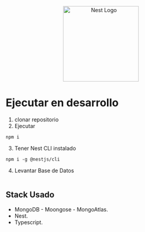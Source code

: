 <p align="center">
  <a href="http://nestjs.com/" target="blank"><img src="https://nestjs.com/img/logo-small.svg" width="200" alt="Nest Logo" /></a>
</p>

# Ejecutar en desarrollo

1. clonar repositorio
2. Ejecutar
```
npm i
```
3. Tener Nest CLI instalado
```
npm i -g @nestjs/cli
```


4. Levantar Base de Datos
```

```

## Stack Usado
 * MongoDB - Moongose - MongoAtlas.
 * Nest.
 * Typescript.